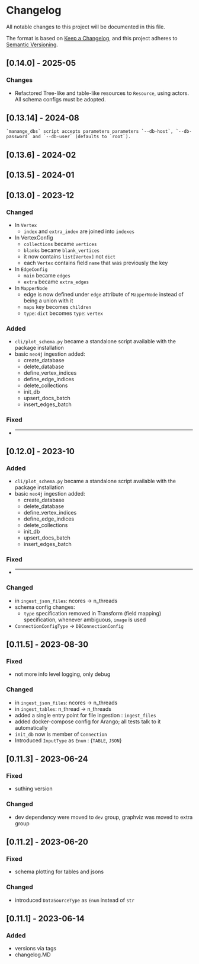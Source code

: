 # Changelog

All notable changes to this project will be documented in this file.

The format is based on [Keep a Changelog](https://keepachangelog.com/en/1.0.0/),
and this project adheres to [Semantic Versioning](https://semver.org/spec/v2.0.0.html).

## [0.14.0] - 2025-05
### Changes
- Refactored Tree-like and table-like resources to `Resource`, using actors. All schema configs must be adopted.

## [0.13.14] - 2024-08
    `manange_dbs` script accepts parameters parameters `--db-host`, `--db-password` and `--db-user` (defaults to `root`).  

## [0.13.6] - 2024-02

## [0.13.5] - 2024-01

## [0.13.0] - 2023-12

### Changed
- In `Vertex`
  - `index` and `extra_index` are joined into `indexes`
- In VertexConfig
  - `collections` became `vertices`
  - `blanks` became `blank_vertices`
  - it now contains `list[Vertex]` not `dict`
  - each `Vertex` contains field `name` that was previously the key
- In `EdgeConfig`
  - `main` became `edges`
  - `extra` became `extra_edges`
- In `MapperNode` 
  - edge is now defined under `edge` attribute of `MapperNode` instead of being a union with it
  - `maps` key becomes `children`
  - `type`: `dict` becomes `type`: `vertex`
  
    

### Added

- `cli/plot_schema.py` became a standalone script available with the package installation
-  basic `neo4j` ingestion added:
     - create_database
     - delete_database
     - define_vertex_indices
     - define_edge_indices
     - delete_collections
     - init_db
     - upsert_docs_batch
     - insert_edges_batch

### Fixed

- ***



## [0.12.0] - 2023-10

### Added

- `cli/plot_schema.py` became a standalone script available with the package installation
-  basic `neo4j` ingestion added:
     - create_database
     - delete_database
     - define_vertex_indices
     - define_edge_indices
     - delete_collections
     - init_db
     - upsert_docs_batch
     - insert_edges_batch

### Fixed

- ***

### Changed

- in `ingest_json_files`: ncores -> n_threads 
- schema config changes:
    - `type` specification removed in Transform (field mapping) specification, whenever ambiguous, `image` is used   
- `ConnectionConfigType` -> `DBConnectionConfig`

## [0.11.5] - 2023-08-30

### Fixed

- not more info level logging, only debug

### Changed

- in `ingest_json_files`: ncores -> n_threads
- in `ingest_tables`: n_thread -> n_threads
- added a single entry point for file ingestion : `ingest_files`
- added docker-compose config for Arango; all tests talk to it automatically
- `init_db` now is member of `Connection`
- Introduced `InputType` as `Enum` : {`TABLE`, `JSON`}


## [0.11.3] - 2023-06-24

### Fixed

- suthing version

### Changed

- dev dependency were moved to `dev` group, graphviz was moved to extra group

## [0.11.2] - 2023-06-20

### Fixed

- schema plotting for tables and jsons

### Changed

- introduced `DataSourceType` as `Enum` instead of `str`

## [0.11.1] - 2023-06-14

### Added

- versions via tags
- changelog.MD

[//]: # (### Changed)

[//]: # ()
[//]: # (### Fixed)






